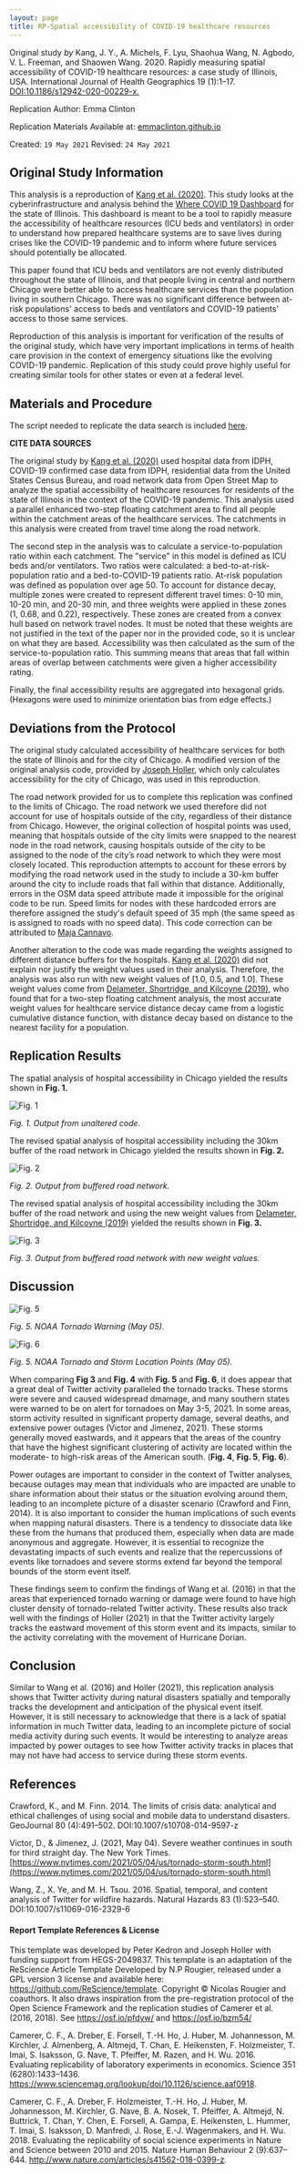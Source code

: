 ```yaml
---
layout: page
title: RP-Spatial accessibility of COVID-19 healthcare resources
---
```


Original study *by* Kang, J. Y., A. Michels, F. Lyu, Shaohua Wang, N. Agbodo, V. L. Freeman, and Shaowen Wang. 2020. Rapidly measuring spatial accessibility of COVID-19 healthcare resources: a case study of Illinois, USA. International Journal of Health Geographics 19 (1):1–17. [DOI:10.1186/s12942-020-00229-x.](DOI:10.1186/s12942-020-00229-x)

Replication Author:
Emma Clinton

Replication Materials Available at: [emmaclinton.github.io](https://github.com/emmaclinton/RP-Kang)

Created: `19 May 2021`
Revised: `24 May 2021`

## Original Study Information

This analysis is a reproduction of [Kang et al. (2020)](https://doi.org/10.1186/s12942-020-00229-x). This study looks at the cyberinfrastructure and analysis behind the [Where COVID 19 Dashboard](https://wherecovid19.cigi.illinois.edu/spatialAccess.html) for the state of Illinois. This dashboard is meant to be a tool to rapidly measure the accessibility of healthcare resources (ICU beds and ventilators) in order to understand how prepared healthcare systems are to save lives during crises like the COVID-19 pandemic and to inform where future services should potentially be allocated.

This paper found that ICU beds and ventilators are not evenly distributed throughout the state of Illinois, and that people living in central and northern Chicago were better able to access healthcare services than the population living in southern Chicago. There was no significant difference between at-risk populations' access to beds and ventilators and COVID-19 patients' access to those same services.

Reproduction of this analysis is important for verification of the results of the original study, which have very important implications in terms of health care provision in the context of emergency situations like the evolving COVID-19 pandemic. Replication of this study could prove highly useful for creating similar tools for other states or even at a federal level.

## Materials and Procedure
The script needed to replicate the data search is included [here](https://github.com/emmaclinton/RP-Kang/blob/main/COVID-19Acc.ipynb).

**CITE DATA SOURCES**

The original study by [Kang et al. (2020)](https://doi.org/10.1186/s12942-020-00229-x) used hospital data from IDPH, COVID-19 confirmed case data from IDPH, residential data from the United States Census Bureau, and road network data from Open Street Map to analyze the spatial accessibility of healthcare resources for residents of the state of Illinois in the context of the COVID-19 pandemic. This analysis used a parallel enhanced two-step floating catchment area to find all people within the catchment areas of the healthcare services. The catchments in this analysis were created from travel time along the road network.

The second step in the analysis was to calculate a service-to-population ratio within each catchment. The "service" in this model is defined as ICU beds and/or ventilators. Two ratios were calculated: a bed-to-at-risk-population ratio and a bed-to-COVID-19 patients ratio. At-risk population was defined as population over age 50. To account for distance decay, multiple zones were created to represent different travel times: 0-10 min, 10-20 min, and 20-30 min, and three weights were applied in these zones (1, 0.68, and 0.22), respectively. These zones are created from a convex hull based on network travel nodes. It must be noted that these weights are not justified in the text of the paper nor in the provided code, so it is unclear on what they are based. Accessibility was then calculated as the sum of the service-to-population ratio. This summing means that areas that fall within areas of overlap between catchments were given a higher accessibility rating.

Finally, the final accessibility results are aggregated into hexagonal grids. (Hexagons were used to minimize orientation bias from edge effects.)

## Deviations from the Protocol

The original study calculated accessibility of healthcare services for both the state of Illinois and for the city of Chicago. A modified version of the original analysis code, provided by [Joseph Holler](https://github.com/josephholler), which only calculates accessibility for the city of Chicago, was used in this reproduction.

The road network provided for us to complete this replication was confined to the limits of Chicago. The road network we used therefore did not  account for use of hospitals outside of the city, regardless of their distance from Chicago. However, the original collection of hospital points was used, meaning that hospitals outside of the city limits were snapped to the nearest node in the road network, causing hospitals outside of the city to be assigned to the node of the city’s road network to which they were most closely located. This reproduction attempts to account for these errors by modifying the road network used in the study to include a 30-km buffer around the city to include roads that fall within that distance. Additionally, errors in the OSM data speed attribute made it impossible for the original code to be run. Speed limits for nodes with these hardcoded errors are therefore assigned the study's default speed of 35 mph (the same speed as is assigned to roads with no speed data). This code correction can be attributed to [Maja Cannavo](https://majacannavo.github.io/geog323/geog323main).

Another alteration to the code was made regarding the weights assigned to different distance buffers for the hospitals. [Kang et al. (2020)](https://doi.org/10.1186/s12942-020-00229-x) did not explain nor justify the weight values used in their analysis. Therefore, the analysis was also run with new weight values of [1.0, 0.5, and 1.0]. These weight values come from [Delameter, Shortridge, and Kilcoyne (2019)](https://doi.org/10.1186/s12913-019-3969-5), who found that for a two-step floating catchment analysis, the most accurate weight values for healthcare service distance decay came from a logistic cumulative distance function, with distance decay based on distance to the nearest facility for a population.


## Replication Results

The spatial analysis of hospital accessibility in Chicago yielded the results shown in **Fig. 1.**

![Fig. 1](/kang/assets/basic_result.png)

_Fig. 1. Output from unaltered code._

The revised spatial analysis of hospital accessibility including the 30km buffer of the road network in Chicago yielded the results shown in **Fig. 2.**

![Fig. 2](/kang/assets/final.png)

_Fig. 2. Output from buffered road network._

The revised spatial analysis of hospital accessibility including the 30km buffer of the road network and using the new weight values from [Delameter, Shortridge, and Kilcoyne (2019)](https://doi.org/10.1186/s12913-019-3969-5) yielded the results shown in **Fig. 3.**

![Fig. 3](/kang/assets/final_new_weights.png)

_Fig. 3. Output from buffered road network with new weight values._


## Discussion

![Fig. 5](/twit/results/figures/may5tornado.png)

_Fig. 5. NOAA Tornado Warning (May 05)._

![Fig. 6](/twit/results/figures/tornadopts.png)

_Fig. 5. NOAA Tornado and Storm Location Points (May 05)._

When comparing **Fig 3** and **Fig. 4** with **Fig. 5** and **Fig. 6**, it does appear that a great deal of Twitter activity paralleled the tornado tracks. These storms were severe and caused widespread dmamage, and many southern states were warned to be on alert for tornadoes on May 3-5, 2021. In some areas, storm activity resulted in significant property damage, several deaths, and extensive power outages (Victor and Jimenez, 2021). These storms generally moved eastwards, and it appears that the areas of the country that have the highest significant clustering of activity are located within the moderate- to high-risk areas of the American south. (**Fig. 4**, **Fig. 5**, **Fig. 6**).

Power outages are important to consider in the context of Twitter analyses, because outages may mean that individuals who are impacted are unable to share information about their status or the situation evolving around them, leading to an incomplete picture of a disaster scenario (Crawford and Finn, 2014). It is also important to consider the human implications of such events when mapping natural disasters. There is a tendency to dissociate data like these from the humans that produced them, especially when data are made anonymous and aggregate. However, it is essential to recognize the devastating impacts of such events and realize that the repercussions of events like tornadoes and severe storms extend far beyond the temporal bounds of the storm event itself.

These findings seem to confirm the findings of Wang et al. (2016) in that the areas that experienced tornado warning or damage were found to have high cluster density of tornado-related Twitter activity. These results also track well with the findings of Holler (2021) in that the Twitter activity largely tracks the eastward movement of this storm event and its impacts, similar to the activity correlating with the movement of Hurricane Dorian.


## Conclusion

Similar to Wang et al. (2016) and Holler (2021), this replication analysis shows that Twitter activity during natural disasters spatially and temporally tracks the development and anticipation of the physical event itself. However, it is still necessary to acknowledge that there is a lack of spatial information in much Twitter data, leading to an incomplete picture of social media activity during such events. It would be interesting to analyze areas impacted by power outages to see how Twitter activity tracks in places that may not have had access to service during these storm events.

## References

Crawford, K., and M. Finn. 2014. The limits of crisis data: analytical and ethical challenges of using social and mobile data to understand disasters. GeoJournal 80 (4):491–502. DOI:10.1007/s10708-014-9597-z

Victor, D., & Jimenez, J. (2021, May 04). Severe weather continues in south for third straight day. The New York Times. [https://www.nytimes.com/2021/05/04/us/tornado-storm-south.html](https://www.nytimes.com/2021/05/04/us/tornado-storm-south.html)

Wang, Z., X. Ye, and M. H. Tsou. 2016. Spatial, temporal, and content analysis of Twitter for wildfire hazards. Natural Hazards 83 (1):523–540. DOI:10.1007/s11069-016-2329-6

####  Report Template References & License

This template was developed by Peter Kedron and Joseph Holler with funding support from HEGS-2049837. This template is an adaptation of the ReScience Article Template Developed by N.P Rougier, released under a GPL version 3 license and available here: https://github.com/ReScience/template. Copyright © Nicolas Rougier and coauthors. It also draws inspiration from the pre-registration protocol of the Open Science Framework and the replication studies of Camerer et al. (2016, 2018). See https://osf.io/pfdyw/ and https://osf.io/bzm54/

Camerer, C. F., A. Dreber, E. Forsell, T.-H. Ho, J. Huber, M. Johannesson, M. Kirchler, J. Almenberg, A. Altmejd, T. Chan, E. Heikensten, F. Holzmeister, T. Imai, S. Isaksson, G. Nave, T. Pfeiffer, M. Razen, and H. Wu. 2016. Evaluating replicability of laboratory experiments in economics. Science 351 (6280):1433–1436. https://www.sciencemag.org/lookup/doi/10.1126/science.aaf0918.

Camerer, C. F., A. Dreber, F. Holzmeister, T.-H. Ho, J. Huber, M. Johannesson, M. Kirchler, G. Nave, B. A. Nosek, T. Pfeiffer, A. Altmejd, N. Buttrick, T. Chan, Y. Chen, E. Forsell, A. Gampa, E. Heikensten, L. Hummer, T. Imai, S. Isaksson, D. Manfredi, J. Rose, E.-J. Wagenmakers, and H. Wu. 2018. Evaluating the replicability of social science experiments in Nature and Science between 2010 and 2015. Nature Human Behaviour 2 (9):637–644. http://www.nature.com/articles/s41562-018-0399-z.
